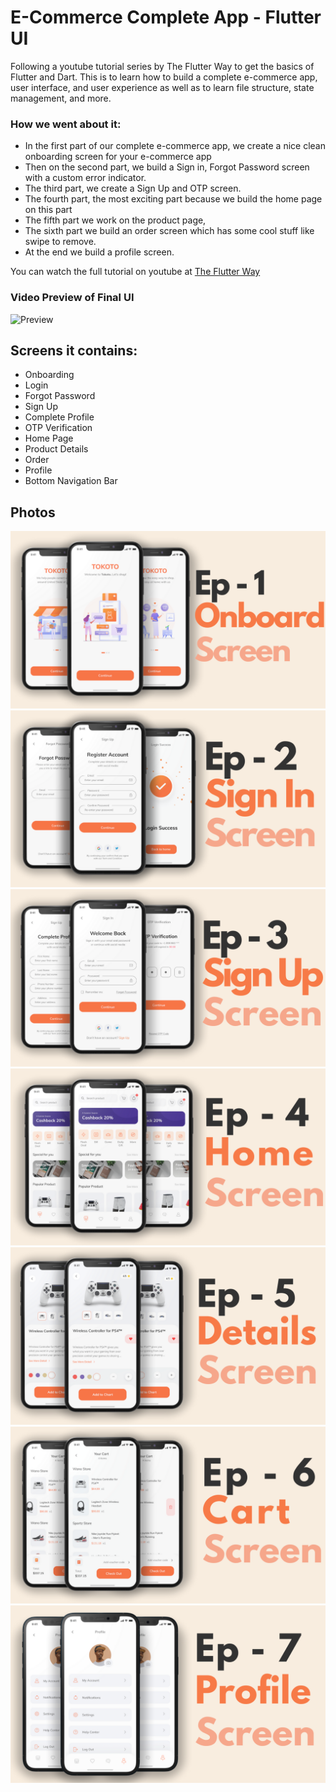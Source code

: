 # E-Commerce Complete App - Flutter UI

Following a youtube tutorial series by The Flutter Way to get the basics of Flutter and Dart.
This is to learn how to build a complete e-commerce app, user interface, and user experience as well
as to learn
file structure, state management, and more.

### How we went about it:

- In the first part of our complete e-commerce app, we create a nice clean onboarding screen for
  your e-commerce app
- Then on the second part, we build a Sign in, Forgot Password screen with a custom error indicator.
- The third part, we create a Sign Up and OTP screen.
- The fourth part, the most exciting part because we build the home page on this part
- The fifth part we work on the product page,
- The sixth part we build an order screen which has some cool stuff like swipe to remove.
- At the end we build a profile screen.

You can watch the full tutorial on youtube
at [The Flutter Way](https://youtube.com/playlist?list=PLxUBb2A_UUy8OlaNZpS2mfL8xpHcnd_Af)

### Video Preview of Final UI

![Preview](assets/images/intro.gif)

## Screens it contains:

- Onboarding
- Login
- Forgot Password
- Sign Up
- Complete Profile
- OTP Verification
- Home Page
- Product Details
- Order
- Profile
- Bottom Navigation Bar

## Photos

![Preview](assets/images/1.png)
![Preview](assets/images/2.png)
![Preview](assets/images/3.png)
![Preview](assets/images/4.png)
![Preview](assets/images/5.png)
![Preview](assets/images/6.png)
![Preview](assets/images/7.png)